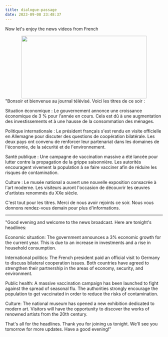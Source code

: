 ```yaml
---
title: dialogue-passage
date: 2023-09-08 23:48:37
---
```

Now let's enjoy the news videos from French

<div align=center>
<img src="https://picdm.sunbangyan.cn/2023/11/16/28518548804b09eec2be44b3d781e2c7.png" width = "400" height = "200"/>  
</div>
"Bonsoir et bienvenue au journal télévisé. Voici les titres de ce soir :

Situation économique : Le gouvernement annonce une croissance économique de 3 % pour l'année en cours. Cela est dû à une augmentation des investissements et à une hausse de la consommation des ménages.

Politique internationale : Le président français s'est rendu en visite officielle en Allemagne pour discuter des questions de coopération bilatérale. Les deux pays ont convenu de renforcer leur partenariat dans les domaines de l'économie, de la sécurité et de l'environnement.

Santé publique : Une campagne de vaccination massive a été lancée pour lutter contre la propagation de la grippe saisonnière. Les autorités encouragent vivement la population à se faire vacciner afin de réduire les risques de contamination.

Culture : Le musée national a ouvert une nouvelle exposition consacrée à l'art moderne. Les visiteurs auront l'occasion de découvrir les œuvres d'artistes renommés du XXe siècle.

C'est tout pour les titres. Merci de nous avoir rejoints ce soir. Nous vous donnons rendez-vous demain pour plus d'informations.

***
"Good evening and welcome to the news broadcast. Here are tonight's headlines:

Economic situation: The government announces a 3% economic growth for the current year. This is due to an increase in investments and a rise in household consumption.

International politics: The French president paid an official visit to Germany to discuss bilateral cooperation issues. Both countries have agreed to strengthen their partnership in the areas of economy, security, and environment.

Public health: A massive vaccination campaign has been launched to fight against the spread of seasonal flu. The authorities strongly encourage the population to get vaccinated in order to reduce the risks of contamination.

Culture: The national museum has opened a new exhibition dedicated to modern art. Visitors will have the opportunity to discover the works of renowned artists from the 20th century.

That's all for the headlines. Thank you for joining us tonight. We'll see you tomorrow for more updates. Have a good evening!"